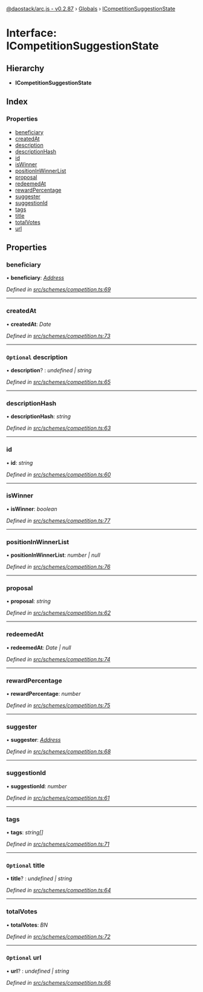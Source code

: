 [@daostack/arc.js - v0.2.87](../README.md) › [Globals](../globals.md) › [ICompetitionSuggestionState](icompetitionsuggestionstate.md)

# Interface: ICompetitionSuggestionState

## Hierarchy

* **ICompetitionSuggestionState**

## Index

### Properties

* [beneficiary](icompetitionsuggestionstate.md#beneficiary)
* [createdAt](icompetitionsuggestionstate.md#createdat)
* [description](icompetitionsuggestionstate.md#optional-description)
* [descriptionHash](icompetitionsuggestionstate.md#descriptionhash)
* [id](icompetitionsuggestionstate.md#id)
* [isWinner](icompetitionsuggestionstate.md#iswinner)
* [positionInWinnerList](icompetitionsuggestionstate.md#positioninwinnerlist)
* [proposal](icompetitionsuggestionstate.md#proposal)
* [redeemedAt](icompetitionsuggestionstate.md#redeemedat)
* [rewardPercentage](icompetitionsuggestionstate.md#rewardpercentage)
* [suggester](icompetitionsuggestionstate.md#suggester)
* [suggestionId](icompetitionsuggestionstate.md#suggestionid)
* [tags](icompetitionsuggestionstate.md#tags)
* [title](icompetitionsuggestionstate.md#optional-title)
* [totalVotes](icompetitionsuggestionstate.md#totalvotes)
* [url](icompetitionsuggestionstate.md#optional-url)

## Properties

###  beneficiary

• **beneficiary**: *[Address](../globals.md#address)*

*Defined in [src/schemes/competition.ts:69](https://github.com/daostack/alchemy-monorepo/blob/6a18bc5/packages/arc.js/src/schemes/competition.ts#L69)*

___

###  createdAt

• **createdAt**: *Date*

*Defined in [src/schemes/competition.ts:73](https://github.com/daostack/alchemy-monorepo/blob/6a18bc5/packages/arc.js/src/schemes/competition.ts#L73)*

___

### `Optional` description

• **description**? : *undefined | string*

*Defined in [src/schemes/competition.ts:65](https://github.com/daostack/alchemy-monorepo/blob/6a18bc5/packages/arc.js/src/schemes/competition.ts#L65)*

___

###  descriptionHash

• **descriptionHash**: *string*

*Defined in [src/schemes/competition.ts:63](https://github.com/daostack/alchemy-monorepo/blob/6a18bc5/packages/arc.js/src/schemes/competition.ts#L63)*

___

###  id

• **id**: *string*

*Defined in [src/schemes/competition.ts:60](https://github.com/daostack/alchemy-monorepo/blob/6a18bc5/packages/arc.js/src/schemes/competition.ts#L60)*

___

###  isWinner

• **isWinner**: *boolean*

*Defined in [src/schemes/competition.ts:77](https://github.com/daostack/alchemy-monorepo/blob/6a18bc5/packages/arc.js/src/schemes/competition.ts#L77)*

___

###  positionInWinnerList

• **positionInWinnerList**: *number | null*

*Defined in [src/schemes/competition.ts:76](https://github.com/daostack/alchemy-monorepo/blob/6a18bc5/packages/arc.js/src/schemes/competition.ts#L76)*

___

###  proposal

• **proposal**: *string*

*Defined in [src/schemes/competition.ts:62](https://github.com/daostack/alchemy-monorepo/blob/6a18bc5/packages/arc.js/src/schemes/competition.ts#L62)*

___

###  redeemedAt

• **redeemedAt**: *Date | null*

*Defined in [src/schemes/competition.ts:74](https://github.com/daostack/alchemy-monorepo/blob/6a18bc5/packages/arc.js/src/schemes/competition.ts#L74)*

___

###  rewardPercentage

• **rewardPercentage**: *number*

*Defined in [src/schemes/competition.ts:75](https://github.com/daostack/alchemy-monorepo/blob/6a18bc5/packages/arc.js/src/schemes/competition.ts#L75)*

___

###  suggester

• **suggester**: *[Address](../globals.md#address)*

*Defined in [src/schemes/competition.ts:68](https://github.com/daostack/alchemy-monorepo/blob/6a18bc5/packages/arc.js/src/schemes/competition.ts#L68)*

___

###  suggestionId

• **suggestionId**: *number*

*Defined in [src/schemes/competition.ts:61](https://github.com/daostack/alchemy-monorepo/blob/6a18bc5/packages/arc.js/src/schemes/competition.ts#L61)*

___

###  tags

• **tags**: *string[]*

*Defined in [src/schemes/competition.ts:71](https://github.com/daostack/alchemy-monorepo/blob/6a18bc5/packages/arc.js/src/schemes/competition.ts#L71)*

___

### `Optional` title

• **title**? : *undefined | string*

*Defined in [src/schemes/competition.ts:64](https://github.com/daostack/alchemy-monorepo/blob/6a18bc5/packages/arc.js/src/schemes/competition.ts#L64)*

___

###  totalVotes

• **totalVotes**: *BN*

*Defined in [src/schemes/competition.ts:72](https://github.com/daostack/alchemy-monorepo/blob/6a18bc5/packages/arc.js/src/schemes/competition.ts#L72)*

___

### `Optional` url

• **url**? : *undefined | string*

*Defined in [src/schemes/competition.ts:66](https://github.com/daostack/alchemy-monorepo/blob/6a18bc5/packages/arc.js/src/schemes/competition.ts#L66)*
